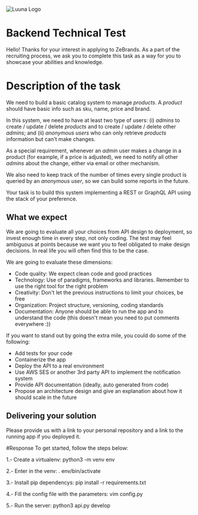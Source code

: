 ![Luuna Logo](https://luuna-bucket.imgix.net/img/header-logo.svg?auto=compress,format)

# Backend Technical Test

Hello! Thanks for your interest in applying to ZeBrands.
As a part of the recruiting process, we ask you to complete this task as a way for you to showcase your abilities and knowledge.

# Description of the task

We need to build a basic catalog system to manage _products_. A _product_ should have basic info such as sku, name, price and brand.

In this system, we need to have at least two type of users: (i) _admins_ to create / update / delete _products_ and to create / update / delete other _admins_; and (ii) _anonymous users_ who can only retrieve _products_ information but can't make changes.

As a special requirement, whenever an _admin_ user makes a change in a product (for example, if a price is adjusted), we need to notify all other _admins_ about the change, either via email or other mechanism.

We also need to keep track of the number of times every single product is queried by an _anonymous user_, so we can build some reports in the future.

Your task is to build this system implementing a REST or GraphQL API using the stack of your preference. 

## What we expect
We are going to evaluate all your choices from API design to deployment, so invest enough time in every step, not only coding. The test may feel ambiguous at points because we want you to feel obligated to make design decisions. In real life you will often find this to be the case.

We are going to evaluate these dimensions:
- Code quality: We expect clean code and good practices
- Technology: Use of paradigms, frameworks and libraries. Remember to use the right tool for the right problem
- Creativity: Don't let the previous instructions to limit your choices, be free
- Organization: Project structure, versioning, coding standards
- Documentation: Anyone should be able to run the app and to understand the code (this doesn't mean you need to put comments everywhere :))

If you want to stand out by going the extra mile, you could do some of the following:
- Add tests for your code
- Containerize the app
- Deploy the API to a real environment
- Use AWS SES or another 3rd party API to implement the notification system
- Provide API documentation (ideally, auto generated from code)
- Propose an architecture design and give an explanation about how it should scale in the future

## Delivering your solution
Please provide us with a link to your personal repository and a link to the running app if you deployed it.

#Response
To get started, follow the steps below:

1.- Create a virtualenv:
python3 -m venv env

2.- Enter in the venv:
. env/bin/activate

3.- Install pip dependencys:
pip install -r requirements.txt

4.- Fill the config file with the parameters:
vim config.py

5.- Run the server:
python3 api.py develop
